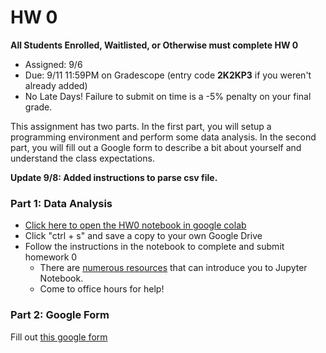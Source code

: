 # HW 0

**All Students Enrolled, Waitlisted, or Otherwise must complete HW 0**

* Assigned: 9/6
* Due: 9/11 11:59PM on Gradescope (entry code **2K2KP3** if you weren't already added)
* No Late Days!   Failure to submit on time is a -5% penalty on your final grade.

This assignment has two parts. In the first part, you will setup a programming environment and perform some data analysis. In the second part, you will fill out a Google form to describe a bit about yourself and understand the class expectations.

**Update 9/8: Added instructions to parse csv file.**

### Part 1: Data Analysis

* [Click here to open the HW0 notebook in google colab](https://colab.research.google.com/github/w4111/hw0/blob/master/hw0.ipynb)
* Click "ctrl + s" and save a copy to your own Google Drive
* Follow the instructions in the notebook to complete and submit homework 0
   * There are [numerous resources](https://www.google.com/search?q=jupyter%20tutorial) that can introduce you to Jupyter Notebook.
   * Come to office hours for help!


### Part 2: Google Form

Fill out [this google form](https://forms.gle/C9Y7fwkYmpLUpUF37)

